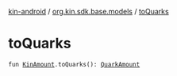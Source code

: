 [kin-android](../index.md) / [org.kin.sdk.base.models](index.md) / [toQuarks](./to-quarks.md)

# toQuarks

`fun `[`KinAmount`](-kin-amount/index.md)`.toQuarks(): `[`QuarkAmount`](-quark-amount/index.md)